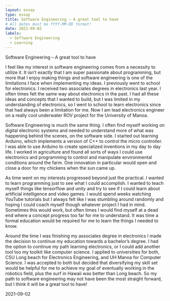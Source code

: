 ```yaml
---
layout: essay
type: essay
title: Software Engineering – A great tool to have
# All dates must be YYYY-MM-DD format!
date: 2021-09-02
labels:
  - Software Engineering
  - Learning
---
```


Software Engineering – A great tool to have

I feel like my interest in software engineering comes from a necessity to utilize it.  It isn’t exactly that I am super passionate about programming, but more that I enjoy making things and software engineering is one of the limitations I face when implementing my ideas.   I previously went to school for electronics.  I received two associates degrees in electronics last year.  I often times felt the same way about electronics in the past.  I had all these ideas and concepts that I wanted to build, but I was limited in my understanding of electronics, so I went to school to learn electronics since that had always been a limitation for me.  Now I am lead electronics engineer on a really cool underwater ROV project for the University of Manoa.

Software Engineering is much the same thing.  I often find myself working on digital electronic systems and needed to understand more of what was happening behind the scenes, on the software side.  I started out learning Arduino, which implements a version of C++ to control the micro controller.  I was able to use Arduino to create specialized inventions in my day to day life.  I worked in agriculture and found all sorts of ways I could use electronics and programming to control and manipulate environmental conditions around the farm.  One innovation in particular would open and close a door for my chickens when the sun came up. 

As time went on my interests progressed beyond just the practical. I wanted to learn programming just to see what I could accomplish.  I wanted to teach myself things like tensorflow and unity and try to see if I could learn about artificial intelligence and video games.  I would spend weeks watching YouTube tutorials but I always felt like I was stumbling around randomly and hoping I could coach myself though whatever project I had in mind.  Sometimes this would work, but often times I would find myself at a dead end where a concept progress too far for me to understand.  It was time a formal education would be required for me to learn the things I needed to know.

Around the time I was finishing my associates degree in electronics I made the decision to continue my education towards a bachelor’s degree.  I had the option to continue my path learning electronics, or I could add another tool too my toolkit like computer science.  I applied to universities for both, CSU Long beach for Electronics Engineering, and UH Manoa for Computer Science.  I was accepted to both but decided that diversifying my skill set would be helpful for me to achieve my goal of eventually working in the robotics field, plus the surf in Hawaii was better than Long beach.  So my path to software engineering may not have been the most straight forward, but I think it will be a great tool to have!

2021-09-02
